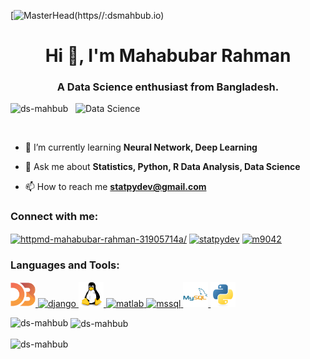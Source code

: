 [![MasterHead](https://as1.ftcdn.net/v2/jpg/02/42/83/38/1000_F_242833857_rsLAXVpWoSsKMOt9n5BCb4IRdNRupQ8X.jpg)(https//:dsmahbub.io)

<h1 align="center">Hi 👋, I'm Mahabubar Rahman</h1>
<h3 align="center">A Data Science enthusiast from Bangladesh.</h3>
<img align ="right" alt="Data Science" width="400" src ="https://frogdesign.nyc3.cdn.digitaloceanspaces.com/wp-content/uploads/2020/08/04192430/AI_designing-with-data.gif"

<p align="left"> <img src="https://komarev.com/ghpvc/?username=ds-mahbub&label=Profile%20views&color=0e75b6&style=flat" alt="ds-mahbub" /> </p>

<p align="left"> <a href="https://twitter.com/" target="blank"><img src="https://img.shields.io/twitter/follow/?logo=twitter&style=for-the-badge" alt="" /></a> </p>

- 🌱 I’m currently learning **Neural Network, Deep Learning**

- 💬 Ask me about **Statistics, Python, R Data Analysis, Data Science**

- 📫 How to reach me **statpydev@gmail.com**

<h3 align="left">Connect with me:</h3>
<p align="left">
<a href="https://linkedin.com/in/httpmd-mahabubar-rahman-31905714a/" target="blank"><img align="center" src="https://raw.githubusercontent.com/rahuldkjain/github-profile-readme-generator/master/src/images/icons/Social/linked-in-alt.svg" alt="httpmd-mahabubar-rahman-31905714a/" height="30" width="40" /></a>
<a href="https://kaggle.com/statpydev" target="blank"><img align="center" src="https://raw.githubusercontent.com/rahuldkjain/github-profile-readme-generator/master/src/images/icons/Social/kaggle.svg" alt="statpydev" height="30" width="40" /></a>
<a href="https://fb.com/m9042" target="blank"><img align="center" src="https://raw.githubusercontent.com/rahuldkjain/github-profile-readme-generator/master/src/images/icons/Social/facebook.svg" alt="m9042" height="30" width="40" /></a>
</p>

<h3 align="left">Languages and Tools:</h3>
<p align="left"> <a href="https://d3js.org/" target="_blank" rel="noreferrer"> <img src="https://raw.githubusercontent.com/devicons/devicon/master/icons/d3js/d3js-original.svg" alt="d3js" width="40" height="40"/> </a> <a href="https://www.djangoproject.com/" target="_blank" rel="noreferrer"> <img src="https://cdn.worldvectorlogo.com/logos/django.svg" alt="django" width="40" height="40"/> </a> <a href="https://www.linux.org/" target="_blank" rel="noreferrer"> <img src="https://raw.githubusercontent.com/devicons/devicon/master/icons/linux/linux-original.svg" alt="linux" width="40" height="40"/> </a> <a href="https://www.mathworks.com/" target="_blank" rel="noreferrer"> <img src="https://upload.wikimedia.org/wikipedia/commons/2/21/Matlab_Logo.png" alt="matlab" width="40" height="40"/> </a> <a href="https://www.microsoft.com/en-us/sql-server" target="_blank" rel="noreferrer"> <img src="https://www.svgrepo.com/show/303229/microsoft-sql-server-logo.svg" alt="mssql" width="40" height="40"/> </a> <a href="https://www.mysql.com/" target="_blank" rel="noreferrer"> <img src="https://raw.githubusercontent.com/devicons/devicon/master/icons/mysql/mysql-original-wordmark.svg" alt="mysql" width="40" height="40"/> </a> <a href="https://www.python.org" target="_blank" rel="noreferrer"> <img src="https://raw.githubusercontent.com/devicons/devicon/master/icons/python/python-original.svg" alt="python" width="40" height="40"/> </a> </p>

<p><img align="left" src="https://github-readme-stats.vercel.app/api/top-langs?username=ds-mahbub&show_icons=true&locale=en&layout=compact" alt="ds-mahbub" /></p>

<p>&nbsp;<img align="center" src="https://github-readme-stats.vercel.app/api?username=ds-mahbub&show_icons=true&locale=en" alt="ds-mahbub" /></p>

<p><img align="center" src="https://github-readme-streak-stats.herokuapp.com/?user=ds-mahbub&" alt="ds-mahbub" /></p>
